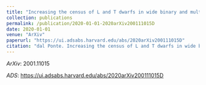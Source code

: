 ```yaml
---
title: "Increasing the census of L and T dwarfs in wide binary and multiple systems using Dark Energy Survey DR1 and Gaia DR2 data"
collection: publications
permalink: /publication/2020-01-01-2020arXiv200111015D
date: 2020-01-01
venue: "ArXiv"
paperurl: "https://ui.adsabs.harvard.edu/abs/2020arXiv200111015D"
citation: "dal Ponte. Increasing the census of L and T dwarfs in wide binary and multiple systems using Dark Energy Survey DR1 and Gaia DR2 data. ArXiv, :, Jan 2020"
---
```


*ArXiv*: 2001.11015

*ADS*: https://ui.adsabs.harvard.edu/abs/2020arXiv200111015D
